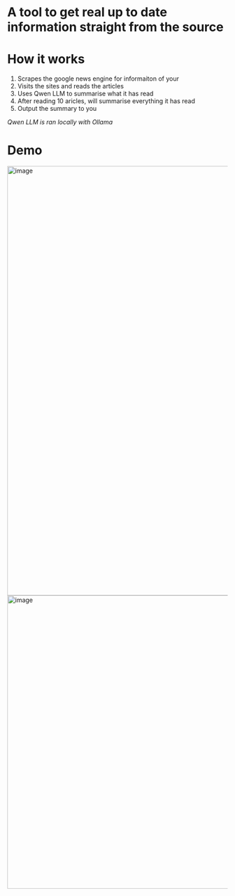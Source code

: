 # A tool to get real up to date information straight from the source

# How it works
1. Scrapes the google news engine for informaiton of your 
2. Visits the sites and reads the articles
3. Uses Qwen LLM to summarise what it has read
4. After reading 10 aricles, will summarise everything it has read
5. Output the summary to you

*Qwen LLM is ran locally with Ollama*

# Demo
<img width="734" height="979" alt="image" src="https://github.com/user-attachments/assets/e401d78c-4395-481e-987f-8de89eae16b2" />
<img width="965" height="669" alt="image" src="https://github.com/user-attachments/assets/882561d7-ea55-45e7-87c1-ee89681d4c69" />


